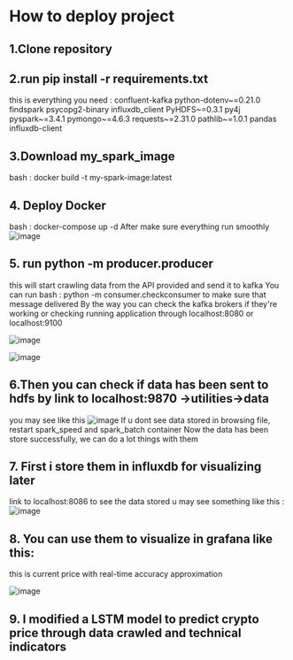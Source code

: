 # How to deploy project
## 1.Clone repository
## 2.run pip install -r requirements.txt
this is everything you need :
confluent-kafka
python-dotenv~=0.21.0
findspark
psycopg2-binary
influxdb_client
PyHDFS~=0.3.1
py4j
pyspark~=3.4.1
pymongo~=4.6.3
requests~=2.31.0
pathlib~=1.0.1
pandas
influxdb-client
## 3.Download my_spark_image
bash : docker build -t my-spark-image:latest 
## 4. Deploy Docker
bash : docker-compose up -d
After make sure everything run smoothly
![image](https://github.com/user-attachments/assets/089631f7-1b3c-4540-87d6-1e3e9bc73451)

## 5. run python -m producer.producer
this will start crawling data from the API provided and send it to kafka
You can run bash : python -m consumer.checkconsumer to make sure that message delivered
By the way you can check the kafka brokers if they're working or checking running application 
through localhost:8080 or localhost:9100

![image](https://github.com/user-attachments/assets/d8ae1173-cd78-4ebf-8cb5-f4b037e5074c)


![image](https://github.com/user-attachments/assets/25dd9df3-0efa-4b88-af82-c74d02966a06)
## 6.Then you can check if data has been sent to hdfs by link to localhost:9870 ->utilities->data
you may see like this 
![image](https://github.com/user-attachments/assets/7bcd19a8-7bb5-4f9b-98d3-84d1d9812181)
If u dont see data stored in browsing file, restart spark_speed and spark_batch container
Now the data has been store successfully, we can do a lot things with them
## 7. First i store them in influxdb for visualizing later 
link to localhost:8086 to see the data stored
u may see something like this : 
![image](https://github.com/user-attachments/assets/4b7d10a4-60ea-4a8a-9dbb-b4add1d70ff8)
## 8. You can use them to visualize in grafana like this:
this is current price with real-time accuracy approximation

![image](https://github.com/user-attachments/assets/a43cf1a1-7a08-4b40-b523-b21292a569c1)

## 9. I modified a LSTM model to predict crypto price through data crawled and technical indicators 



